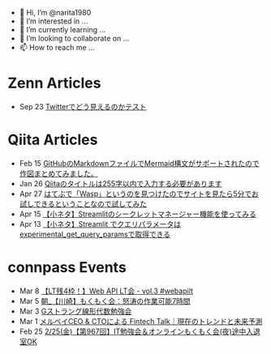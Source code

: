 - 👋 Hi, I’m @narita1980
- 👀 I’m interested in ...
- 🌱 I’m currently learning ...
- 💞️ I’m looking to collaborate on ...
- 📫 How to reach me ...

# Zenn Articles

<!-- profile updater begin: zenn -->
- Sep 23 [Twitterでどう見えるのかテスト](https://zenn.dev/narita1980/articles/cbb21f8d7f785752d6ac)
<!-- profile updater end: zenn -->

# Qiita Articles

<!-- profile updater begin: qiita -->
- Feb 15 [GitHubのMarkdownファイルでMermaid構文がサポートされたので作図まとめてみました。](https://qiita.com/narita1980/items/2cc69fc1d481e4ee6b08)
- Jan 26 [Qiitaのタイトルは255字以内で入力する必要があります](https://qiita.com/narita1980/items/545e2dc92bd9385cbcb7)
- Apr 27 [はてぶで「Wasp」というのを見つけたのでサイトを見たら5分でお試しできるということなので試してみた](https://qiita.com/narita1980/items/4911d7b2f0b206ecf8a9)
- Apr 15 [【小ネタ】Streamlitのシークレットマネージャー機能を使ってみる](https://qiita.com/narita1980/items/bad3ea8ffa60f6891fbd)
- Apr 13 [【小ネタ】Streamlit でクエリパラメータはexperimental_get_query_paramsで取得できる](https://qiita.com/narita1980/items/6d7aa2b6cbebafedc123)
<!-- profile updater end: qiita -->

# connpass Events

<!-- profile updater begin: connpass -->
- Mar 8 [【LT残4枠！】Web API LT会 - vol.3 #webapilt](https://rakus.connpass.com/event/236910/)
- Mar 5 [朝_【川崎】もくもく会：怒涛の作業可能7時間](https://qitz.connpass.com/event/240006/)
- Mar 3 [Gストラング線形代数勉強会](https://study-data-analysis.connpass.com/event/240007/)
- Mar 1 [メルペイCEO & CTOによる Fintech Talk｜現在のトレンドと未来予測](https://mercari.connpass.com/event/239365/)
- Feb 25 [2/25(金)【第967回】IT勉強会＆オンラインもくもく会(夜)途中入退室OK](https://no-genre-mokumoku.connpass.com/event/240002/)
<!-- profile updater end: connpass -->

<!---
narita1980/narita1980 is a ✨ special ✨ repository because its `README.md` (this file) appears on your GitHub profile.
You can click the Preview link to take a look at your changes.
--->
